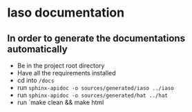 # Iaso documentation

## In order to generate the documentations automatically

- Be in the project root directory
- Have all the requirements installed
- cd into `/docs`
- run `sphinx-apidoc -o sources/generated/iaso ../iaso`
- run `sphinx-apidoc -o sources/generated/hat ../hat`
- run `make clean && make html